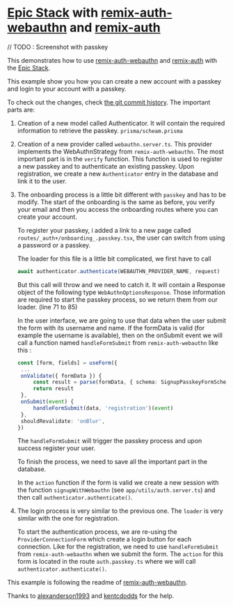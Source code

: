 # [Epic Stack](https://github.com/epicweb-dev/epic-stack) with [remix-auth-webauthn](https://github.com/alexanderson1993/remix-auth-webauthn) and [remix-auth](https://github.com/sergiodxa/remix-auth)

// TODO : Screenshot with passkey

This demonstrates how to use
[remix-auth-webauthn](https://github.com/alexanderson1993/remix-auth-webauthn)
and [remix-auth](https://github.com/sergiodxa/remix-auth) with the
[Epic Stack](https://github.com/epicweb-dev/epic-stack).

This example show you how you can create a new account with a passkey and login
to your account with a passkey.

To check out the changes, check [the git commit history](). The important parts
are:

1. Creation of a new model called Authenticator. It will contain the required
   information to retrieve the passkey. `prisma/scheam.prisma`

2. Creation of a new provider called `webauthn.server.ts`. This provider
   implements the WebAuthnStrategy from `remix-auth-webauthn`. The most
   important part is in the `verify` function. This function is used to register
   a new passkey and to authenticate an existing passkey. Upon registration, we
   create a new `Authenticator` entry in the database and link it to the user.

3. The onboarding process is a little bit different with `passkey` and has to be
   modify. The start of the onboarding is the same as before, you verify your
   email and then you access the onboarding routes where you can create your
   account.

   To register your passkey, i added a link to a new page called
   `routes/_auth+/onboarding_.passkey.tsx`, the user can switch from using a
   password or a passkey.

   The loader for this file is a little bit complicated, we first have to call

   ```ts
   await authenticator.authenticate(WEBAUTHN_PROVIDER_NAME, request)
   ```

   But this call will throw and we need to catch it. It will contain a Response
   object of the following type `WebAuthnOptionsResponse`. Those information are
   required to start the passkey process, so we return them from our loader.
   (line 71 to 85)

   In the user interface, we are going to use that data when the user submit the
   form with its username and name. If the formData is valid (for example the
   username is available), then on the onSubmit event we will call a function
   named `handleFormSubmit` from `remix-auth-webauthn` like this :

   ```ts
   const [form, fields] = useForm({
   	...
   	onValidate({ formData }) {
   		const result = parse(formData, { schema: SignupPasskeyFormSchema })
   		return result
   	},
   	onSubmit(event) {
   		handleFormSubmit(data, 'registration')(event)
   	},
   	shouldRevalidate: 'onBlur',
   })
   ```

   The `handleFormSubmit` will trigger the passkey process and upon success
   register your user.

   To finish the process, we need to save all the important part in the
   database.

   In the `action` function if the form is valid we create a new session with
   the function `signupWithWebauthn` (see `app/utils/auth.server.ts`) and then
   call `authenticator.authenticate()`.

4. The login process is very similar to the previous one. The `loader` is very
   similar with the one for registration.

   To start the authentication process, we are re-using the
   `ProviderConnectionForm` which create a login button for each connection.
   Like for the registration, we need to use `handleFormSubmit` from
   `remix-auth-webauthn` when we submit the form. The `action` for this form is
   located in the route `auth.passkey.ts` where we will call
   `authenticator.authenticate()`.

This example is following the readme of
[remix-auth-webauthn](https://github.com/alexanderson1993/remix-auth-webauthn).

Thanks to [alexanderson1993](https://github.com/alexanderson1993) and
[kentcdodds](https://github.com/kentcdodds) for the help.
